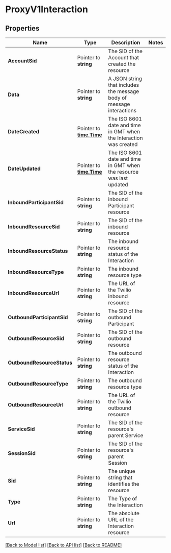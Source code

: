 # ProxyV1Interaction

## Properties

Name | Type | Description | Notes
------------ | ------------- | ------------- | -------------
**AccountSid** | Pointer to **string** | The SID of the Account that created the resource |
**Data** | Pointer to **string** | A JSON string that includes the message body of message interactions |
**DateCreated** | Pointer to [**time.Time**](time.Time.md) | The ISO 8601 date and time in GMT when the Interaction was created |
**DateUpdated** | Pointer to [**time.Time**](time.Time.md) | The ISO 8601 date and time in GMT when the resource was last updated |
**InboundParticipantSid** | Pointer to **string** | The SID of the inbound Participant resource |
**InboundResourceSid** | Pointer to **string** | The SID of the inbound resource |
**InboundResourceStatus** | Pointer to **string** | The inbound resource status of the Interaction |
**InboundResourceType** | Pointer to **string** | The inbound resource type |
**InboundResourceUrl** | Pointer to **string** | The URL of the Twilio inbound resource |
**OutboundParticipantSid** | Pointer to **string** | The SID of the outbound Participant |
**OutboundResourceSid** | Pointer to **string** | The SID of the outbound resource |
**OutboundResourceStatus** | Pointer to **string** | The outbound resource status of the Interaction |
**OutboundResourceType** | Pointer to **string** | The outbound resource type |
**OutboundResourceUrl** | Pointer to **string** | The URL of the Twilio outbound resource |
**ServiceSid** | Pointer to **string** | The SID of the resource's parent Service |
**SessionSid** | Pointer to **string** | The SID of the resource's parent Session |
**Sid** | Pointer to **string** | The unique string that identifies the resource |
**Type** | Pointer to **string** | The Type of the Interaction |
**Url** | Pointer to **string** | The absolute URL of the Interaction resource |

[[Back to Model list]](../README.md#documentation-for-models) [[Back to API list]](../README.md#documentation-for-api-endpoints) [[Back to README]](../README.md)


